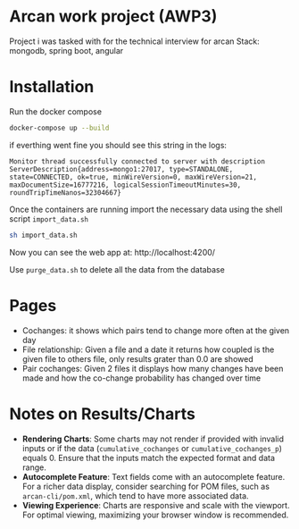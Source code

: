 
# Arcan work project (AWP3)

Project i was tasked with for the technical interview for arcan 
Stack: mongodb, spring boot, angular

# Installation

Run the docker compose
```sh
docker-compose up --build
```
if everthing went fine you should see this string in the logs:
```
Monitor thread successfully connected to server with description ServerDescription{address=mongo1:27017, type=STANDALONE, state=CONNECTED, ok=true, minWireVersion=0, maxWireVersion=21, maxDocumentSize=16777216, logicalSessionTimeoutMinutes=30, roundTripTimeNanos=32304667}
```

Once the containers are running import the necessary data using the shell script `import_data.sh`
```sh
sh import_data.sh
```

Now you can see the web app at: http://localhost:4200/

Use `purge_data.sh` to delete all the data from the database

# Pages
- Cochanges: it shows which pairs tend to change more often at the given day
- File relationship: Given a file and a date it returns how coupled is the given file to others file, only results grater than 0.0 are showed
- Pair cochanges: Given 2 files it displays how many changes have been made and how the co-change probability has changed over time

# Notes on Results/Charts

- **Rendering Charts**: Some charts may not render if provided with invalid inputs or if the data (`cumulative_cochanges` or `cumulative_cochanges_p`) equals 0. Ensure that the inputs match the expected format and data range.
- **Autocomplete Feature**: Text fields come with an autocomplete feature. For a richer data display, consider searching for POM files, such as `arcan-cli/pom.xml`, which tend to have more associated data.
- **Viewing Experience**: Charts are responsive and scale with the viewport. For optimal viewing, maximizing your browser window is recommended.
